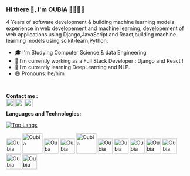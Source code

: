 
### Hi there 👋, I'm [OUBIA](https://github.com/oubia) 👩‍💻🇲🇦

4 Years of software development & building machine learning models experience in web developement and machine learning, developement of web applications using Django,JavaScript and React,building machine learning models using scikit-learn,Python.

- 🎓 I'm Studying Computer Science & data Engineering 
- 🔭 I’m currently working as a Full Stack Developer : Django and React !
- 🌱 I’m currently learning DeepLearning and NLP.
- 😄 Pronouns: he/him

<br/>

**Contact me :** 
<br/>
<a href="https://github.com/oubia">
  <img align="left" alt="Oubia's LinkedIn" width="22px" src="https://img.icons8.com/ios-filled/48/000000/github.png" />
</a>
<a href="dev.oubia@gmail.com">
  <img align="left" alt="Oubia's Email" width="22px" src="https://img.icons8.com/color/48/000000/gmail-new.png"/>
</a>
<a href="https://www.linkedin.com/in/oubia-mohammed-724b32189/">
  <img align="left" alt="Oubia's LinkedIn" width="22px" src="https://img.icons8.com/fluency/48/000000/linkedin.png" />
</a>
<br />



**Languages and Technologies:**
<br/>


[![Top Langs](https://github-readme-stats.vercel.app/api/top-langs/?username=oubia)](https://github.com/WaffIee/github-readme-stats)
        </h3>
<p float="left">
 <a href="https://www.java.com/">
<img alt="Oubia" src="https://devstickers.com/assets/img/pro/7kaq.png" width="40">
 </a>
  
   <a href="https://www.python.org">
<img alt="Oubia" src="https://img.icons8.com/fluency/48/000000/python.png" width="55">
 </a>
  

 <a href="https://www.javascript.com">
<img alt="Ouba"  src="https://img.icons8.com/color/48/000000/javascript.png" width="40">
 </a>
 <a href="https://www.djangoproject.com">
<img alt="Oubia" src="https://img.icons8.com/color/48/000000/django.png" width="40">
 </a>
   <a href="https://reactjs.org">
<img alt="Oubia" src="https://img.icons8.com/plasticine/48/000000/react.png" width="55">
 </a>
  <a href="https://nodejs.org/en/">
<img alt="Oubia" src="https://devstickers.com/assets/img/pro/iuw5.png" width="40">
  </a>
 <a href="https://en.wikipedia.org/wiki/HTML">
<img alt="Oubia" src="https://devstickers.com/assets/img/pro/iqm9.png" width="40">
 </a>
 <a href="https://en.wikipedia.org/wiki/CCS3">
<img alt="Oubia" src="https://devstickers.com/assets/img/pro/8pnd.png" width="40">
  </a>
 
 <a href="https://scikit-learn.org/stable/index.html#">
<img alt="Oubia" src="https://iconape.com/scikit-learn-logo-logo-icon-svg-png.html" width="40">
  </a>
 <a href="https://pandas.pydata.org">
<img alt="Oubia" src="https://img.icons8.com/dusk/100/000000/anaconda.png" width="40">
  </a>
   <a href="https://numpy.org">
<img alt="Oubia" src="https://www.vectorlogo.zone/logos/numpy/numpy-ar21.svg" width="40">
  </a>
 <a href="https://code.visualstudio.com/">
<img alt="Oubia" src="https://devstickers.com/assets/img/pro/saxu.png" width="40">
  </a>

</p>

##

